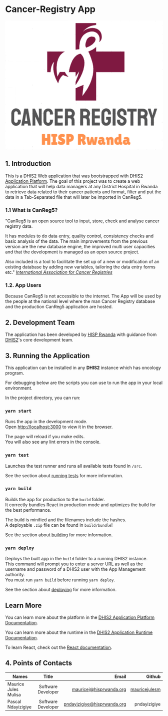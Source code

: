 # Cancer-Registry App

![Cancer Registry Logo](https://github.com/hisprwanda/CancerRegistry_Dhis2App/blob/main/src/public/CancerRegistryApp_logo.png)

## 1. Introduction

This is a DHIS2 Web application that was bootstrapped with [DHIS2 Application Platform](https://github.com/dhis2/app-platform).
The goal of this project was to create a web application that will help data managers at any District Hospital in Rwanda to retrieve data related to their cancer patients and format, filter and put the data in a Tab-Separated file that will later be imported in CanReg5.

### 1.1 What is CanReg5?

"CanReg5 is an open source tool to input, store, check and analyse cancer registry data.

It has modules to do data entry, quality control, consistency checks and basic analysis of the data. The main improvements from the previous version are the new database engine, the improved multi user capacities and that the development is managed as an open source project.

Also included is a tool to facilitate the set up of a new or modification of an existing database by adding new variables, tailoring the data entry forms etc." _[International Association for Cancer Registries](http://www.iacr.com.fr/index.php?option=com_content&view=article&id=9:canreg5&catid=68&Itemid=445)_

### 1.2. App Users

Because CanReg5 is not accessible to the internet. The App will be used by the people at the national level where the man Cancer Registry database and the production CanReg5 application are hosted.

## 2. Development Team

The application has been developed by [HISP Rwanda](hisprwanda.org) with guidance from [DHIS2](dhis2.org)'s core development team.

## 3. Running the Application

This application can be installed in any **DHIS2** instance which has oncology program.

For debugging below are the scripts you can use to run the app in your local environment.

In the project directory, you can run:

### `yarn start`

Runs the app in the development mode.<br />
Open [http://localhost:3000](http://localhost:3000) to view it in the browser.

The page will reload if you make edits.<br />
You will also see any lint errors in the console.

### `yarn test`

Launches the test runner and runs all available tests found in `/src`.<br />

See the section about [running tests](https://platform.dhis2.nu/#/scripts/test) for more information.

### `yarn build`

Builds the app for production to the `build` folder.<br />
It correctly bundles React in production mode and optimizes the build for the best performance.

The build is minified and the filenames include the hashes.<br />
A deployable `.zip` file can be found in `build/bundle`!

See the section about [building](https://platform.dhis2.nu/#/scripts/build) for more information.

### `yarn deploy`

Deploys the built app in the `build` folder to a running DHIS2 instance.<br />
This command will prompt you to enter a server URL as well as the username and password of a DHIS2 user with the App Management authority.<br/>
You must run `yarn build` before running `yarn deploy`.<br />

See the section about [deploying](https://platform.dhis2.nu/#/scripts/deploy) for more information.

## Learn More

You can learn more about the platform in the [DHIS2 Application Platform Documentation](https://platform.dhis2.nu/).

You can learn more about the runtime in the [DHIS2 Application Runtime Documentation](https://runtime.dhis2.nu/).

To learn React, check out the [React documentation](https://reactjs.org/).

## 4. Points of Contacts

| Names                |       Title        |                       Email |                       Github |
| -------------------- | :----------------: | --------------------------: | --------------------------: |
| Maurice Jules Mulisa | Software Developer |     mauricej@hisprwanda.org |     [mauricejulesm](https://github.com/mauricejulesm) |
| Pascal Ndayizigiye   | Software Developer | pndayizigiye@hisprwanda.org | pndayizigiye |
